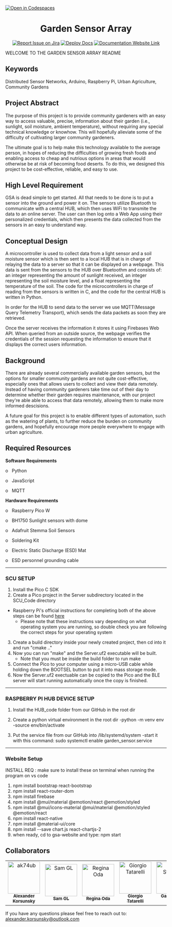[![Open in Codespaces](https://classroom.github.com/assets/launch-codespace-7f7980b617ed060a017424585567c406b6ee15c891e84e1186181d67ecf80aa0.svg)](https://classroom.github.com/open-in-codespaces?assignment_repo_id=11818477)
<div align="center">

# Garden Sensor Array
[![Report Issue on Jira](https://img.shields.io/badge/Report%20Issues-Jira-0052CC?style=flat&logo=jira-software)](https://temple-cis-projects-in-cs.atlassian.net/jira/software/c/projects/DT/issues)
[![Deploy Docs](https://github.com/ApplebaumIan/tu-cis-4398-docs-template/actions/workflows/deploy.yml/badge.svg)](https://github.com/ApplebaumIan/tu-cis-4398-docs-template/actions/workflows/deploy.yml)
[![Documentation Website Link](https://img.shields.io/badge/-Documentation%20Website-brightgreen)](https://applebaumian.github.io/tu-cis-4398-docs-template/)


</div>

WELCOME TO THE GARDEN SENSOR ARRAY README



## Keywords

Distributed Sensor Networks, Arduino, Raspberry Pi, Urban Agriculture, Community Gardens

## Project Abstract

The purpose of this project is to provide community gardeners with an easy way to access valuable, precise, information about their garden (i.e., sunlight, soil moisture, ambient temperature), without requiring any special technical knowledge or knowhow. This will hopefully alieviate some of the difficulty of cultivating larger community gardeners. 

The ultimate goal is  to help make this technology available to the average person, in hopes of reducing the difficulties of growing fresh foods and enabling access to cheap and nutrious options in areas that would otherwise be at risk of becoming food deserts. To do this, we designed this project to be cost-effective, reliable, and easy to use.

## High Level Requirement
GSA is dead simple to get started. All that needs to be done is to put a sensor into the ground and power it on. The sensors utilize Bluetooth to communicate with a central HUB, which then uses WiFi to transmite the data to an online server. The user can then log onto a Web App using their personalized credentials, which then presents the data collected from the sensors in an easy to understand way.

## Conceptual Design
A microcontroller is used to collect data from a light sensor and a soil moisture sensor which is then sent to a local HUB that is in charge of relaying the data to a server so that it can be displayed on a webpage. This data is sent from the sensors to the HUB over Bluetoothm and consists of: an integer representing the amount of sunlight received, an integer representing the soil moisture level, and a float representing the temperature of the soil. The code for the microcontrollers in charge of reading from the sensors is written in C, and the code for the central HUB is written in Python.

In order for the HUB to send data to the server we use MQTT(Message Query Telemetry Transport), which sends the data packets as soon they are retrieved.

Once the server receives the information it stores it using Firebases Web API. When queried from an outside source, the webpage verifies the credentials of the session requesting the information to ensure that it displays the correct users information.

## Background
There are already several commercially available garden sensors, but the options for smaller community gardens are not quite cost-effective, especially ones that allows users to collect and view their data remotely. Instead of having community gardeners take time out of their day to determine whether their garden requires maintenance, with our project they're able able to access that data remotely, allowing them to make more informed descisions. 

A future goal for this project is to enable different types of automation, such as the watering of plants, to further reduce the burden on community gardens, and hopefully encourage more people everywhere to engage with urban agriculture.

## Required Resources

**Software Requirements**

o   Python

o   JavaScript

o   MQTT

**Hardware Requirements**

o   Raspberry Pico W


o   BH1750 Sunlight sensors with dome

o   Adafruit Stemma Soil Sensors

o   Soldering Kit

o   Electric Static Discharge (ESD) Mat

o   ESD personnel grounding cable

_____________________________________________________________________________
### SCU SETUP
1. Install the Pico C SDK
2. Create a Pico project in the Server subdirectory located in the SCU_Code directory 
    
- Raspberry Pi's official  instructions for completing both of the above steps can be found [here](https://datasheets.raspberrypi.com/pico/getting-started-with-pico.pdf)
    - Please note that these instructions vary depending on what operating system you are running, so double check you are following the correct steps for your operating system 

3. Create a build directory inside your newly created project, then cd into it and run "cmake .."
4. Now you can run "make" and the Server.uf2 executable will be built.
    - Note that you must be inside the build folder to run make
5. Connect the Pico to your computer using a micro-USB cable while holding down the BOOTSEL button to put it into mass storage mode.
6. Now the Server.uf2 exectuable can be copied to the Pico and the BLE server will start running automatically once the copy is finished.
______________________________________________________________________________
### RASPBERRY PI HUB DEVICE SETUP

1. Install the HUB_code folder from our GitHub in the root dir

2. Create a python virtual environment in the root dir
-python -m venv env
-source env/bin/activate

3. Put the service file from our GitHub into /lib/systemd/system 
-start it with this command: sudo systemctl enable garden_sensor.service
______________________________________________________________________________

### Website Setup
INSTALL REQ : make sure to install these on terminal when running the program on vs code
1. npm install bootstrap react-bootstrap 
2. npm install react-router-dom
3. npm install firebase 
4. npm install @mui/material @emotion/react @emotion/styled
5. npm install @mui/icons-material @mui/material @emotion/styled @emotion/react
6. npm install react-native
7. npm install  @material-ui/core
8. npm install --save chart.js react-chartjs-2
9. when ready, cd to gsa-website and type: npm start


## Collaborators

[//]: # ( readme: collaborators -start )
<table>
<td align="center">
        <a href="https://github.com/ak74ub">
            <img src="https://github.com/ak74ub.png" width="100;" alt="ak74ub"/>
            <br />
            <sub><b>Alexander Korsunsky</b></sub>
        </a>
    </td>
<td align="center">
        <a href="https://github.com/tuj91536">
            <img src="https://github.com/tuj91536.png" width="100;" alt="Sam GL"/>
            <br />
            <sub><b>Sam GL</b></sub>
        </a>
    </td>
<td align="center">
        <a href="https://github.com/roda33">
            <img src="https://github.com/roda33.png" width="100;" alt="Regina Oda"/>
            <br />
            <sub><b>Regina Oda</b></sub>
        </a>
    </td>
<td align="center">
        <a href="https://github.com/giotata">
            <img src="https://github.com/giotata.png" width="100;" alt="Giorgio Tatarelli"/>
            <br />
            <sub><b>Giorgio Tatarelli</b></sub>
        </a>
    </td>
<td align="center">
        <a href="https://github.com/gistaana">
            <img src="https://github.com/gistaana.png" width="100;" alt="Gabriel Sta Ana"/>
            <br />
            <sub><b>Gabriel Sta Ana</b></sub>
        </a>
    </td>
<td align="center">
        <a href="https://github.com/noise404">
            <img src="https://github.com/noise404.png" width="100;" alt="noise404"/>
            <br />
            <sub><b>Jimson Whiskeyman</b></sub>
        </a>
    </td>
</table>

[//]: # ( readme: collaborators -end )

If you have any questions please feel free to reach out to: alexander.korsunsky@outlook.com



